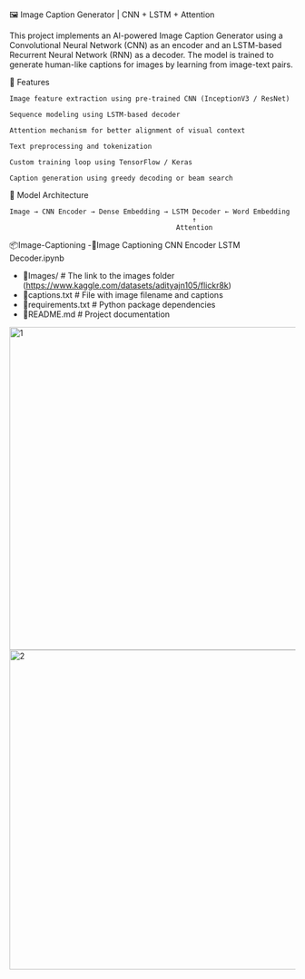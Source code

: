 🖼️ Image Caption Generator | CNN + LSTM + Attention

This project implements an AI-powered Image Caption Generator using a Convolutional Neural Network (CNN) as an encoder and an LSTM-based Recurrent Neural Network (RNN) as a decoder. 
The model is trained to generate human-like captions for images by learning from image-text pairs.


📌 Features

    Image feature extraction using pre-trained CNN (InceptionV3 / ResNet)

    Sequence modeling using LSTM-based decoder

    Attention mechanism for better alignment of visual context

    Text preprocessing and tokenization

    Custom training loop using TensorFlow / Keras

    Caption generation using greedy decoding or beam search

🧠 Model Architecture

    Image → CNN Encoder → Dense Embedding → LSTM Decoder ← Word Embedding
                                                 ↑
                                             Attention

📦Image-Captioning
-📜Image Captioning CNN Encoder LSTM Decoder.ipynb
- 📂Images/                  # The link to the images folder (https://www.kaggle.com/datasets/adityajn105/flickr8k)
- 📜captions.txt             # File with image filename and captions
- 📜requirements.txt         # Python package dependencies
- 📜README.md                # Project documentation

<img width="653" height="569" alt="1" src="https://github.com/user-attachments/assets/64a4dc89-4bc0-450d-b31f-d3f8fd5b2ace" />
<img width="680" height="563" alt="2" src="https://github.com/user-attachments/assets/40e8d06e-5aab-431a-9afb-5bf2310cf086" />


